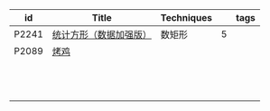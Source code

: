 | id    | Title                                                        | Techniques |      | tags |
| ----- | ------------------------------------------------------------ | ---------- | ---- | ---- |
| P2241 | [统计方形（数据加强版）](https://www.luogu.com.cn/problem/P2241) | 数矩形     | 5    |      |
| P2089 | [烤鸡](https://www.luogu.com.cn/problem/P2089)               |            |      |      |
|       |                                                              |            |      |      |
|       |                                                              |            |      |      |
|       |                                                              |            |      |      |
|       |                                                              |            |      |      |
|       |                                                              |            |      |      |
|       |                                                              |            |      |      |
|       |                                                              |            |      |      |
|       |                                                              |            |      |      |
|       |                                                              |            |      |      |
|       |                                                              |            |      |      |
|       |                                                              |            |      |      |
|       |                                                              |            |      |      |

